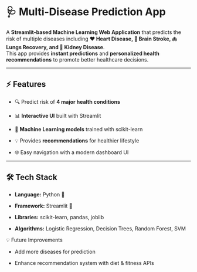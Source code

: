 # 🩺 Multi-Disease Prediction App

A **Streamlit-based Machine Learning Web Application** that predicts the risk of multiple diseases including **❤️ Heart Disease, 🧠 Brain Stroke, 🫁 Lungs Recovery, and 🧬 Kidney Disease**.  
This app provides **instant predictions** and **personalized health recommendations** to promote better healthcare decisions.  

---

## ⚡ Features

- 🔍 Predict risk of **4 major health conditions**
  
- 📊 **Interactive UI** built with Streamlit
  
- 🤖 **Machine Learning models** trained with scikit-learn
  
- 💡 Provides **recommendations** for healthier lifestyle
  
- 🌐 Easy navigation with a modern dashboard UI

---

## 🛠️ Tech Stack

- **Language:** Python 🐍

- **Framework:** Streamlit 🎈
  
- **Libraries:** scikit-learn, pandas, joblib
  
- **Algorithms:** Logistic Regression, Decision Trees, Random Forest, SVM  


💡 Future Improvements

- Add more diseases for prediction

- Enhance recommendation system with diet & fitness APIs
